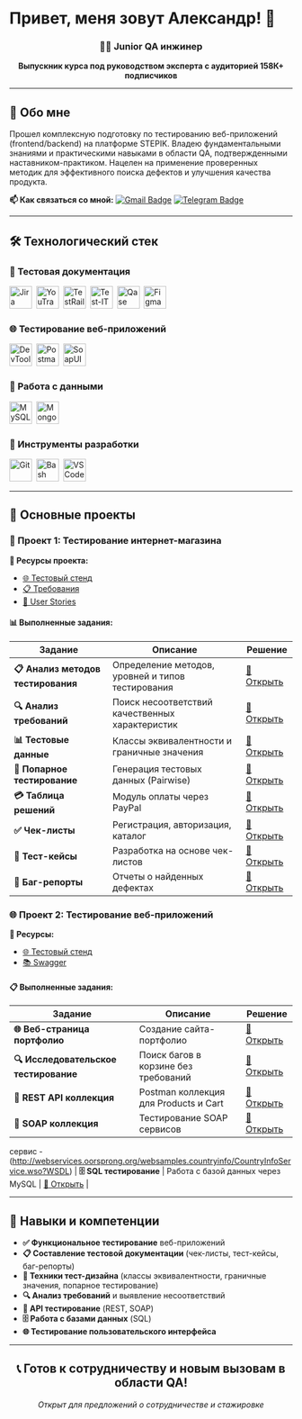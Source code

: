 # Привет, меня зовут Александр! 👋

<div align="center">

### 👨‍💻 Junior QA инжинер

**Выпускник курса под руководством эксперта с аудиторией 158К+ подписчиков**

</div>

---

## 🎯 Обо мне

Прошел комплексную подготовку по тестированию веб-приложений (frontend/backend) на платформе STEPIK. Владею фундаментальными знаниями и практическими навыками в области QA, подтвержденными наставником-практиком. Нацелен на применение проверенных методик для эффективного поиска дефектов и улучшения качества продукта.

**📫 Как связаться со мной:**
[![Gmail Badge](https://img.shields.io/badge/-alexander.tu.tu.tu@gmail.com-red?style=flat&logo=Gmail&logoColor=white)](mailto:qa.rusau@gmail.com)
[![Telegram Badge](https://img.shields.io/badge/-@Alexandrewv-blue?style=flat&logo=Telegram&logoColor=white)](https://t.me/Alexandrewv)

---

## 🛠 Технологический стек

### 📁 Тестовая документация
<div>
  <img src="https://cdn.jsdelivr.net/gh/devicons/devicon/icons/jira/jira-original.svg" title="Jira" alt="Jira" width="40" height="40"/>&nbsp;
  <img src="https://upload.wikimedia.org/wikipedia/commons/thumb/8/8d/YouTrack_Icon.svg/1024px-YouTrack_Icon.svg.png?20200803082248" title="YouTrack" alt="YouTrack" width="40" height="40"/>&nbsp;
  <img src="https://codahosted.io/packs/21236/unversioned/assets/LOGO/ba1091c59bab89cd2fd0f289622731fe16113d7b00905abe64759c313a4b73b76c1b0426076ed76cb74752234c734131df46992d5b8b48fc13e264240e4f7119f736cfeb64df36ded54b5cbf6198b9cadedf18dd0cac5c7dbcd16e6336c29363cd1292ba" title="TestRail" alt="TestRail" width="40" height="40"/>&nbsp;
  <img src="https://docs.testit.software/images/testit_logo_icon.png" title="Test-IT" alt="Test-IT" width="40" height="40"/>&nbsp;
  <img src="https://luna1.co/eb0187.png" title="Qase" alt="Qase" width="40" height="40"/>&nbsp;
  <img src="https://cdn.jsdelivr.net/gh/devicons/devicon/icons/figma/figma-original.svg" title="Figma" alt="Figma" width="40" height="40"/>&nbsp;
</div>

### 🌐 Тестирование веб-приложений
<div>
  <img src="https://d33wubrfki0l68.cloudfront.net/38b5c953a4667366685d55db55d057c86db1fc54/a0fdc/static/acae6b24d940347661ca901ea07f47c1/chrome-dev-logo-icon.png" title="Chrome DevTools" alt="DevTools" width="40" height="40"/>&nbsp;
  <img src="https://seeklogo.com/images/P/postman-logo-0087CA0D15-seeklogo.com.png" title="Postman" alt="Postman" width="40" height="40"/>&nbsp;
  <img src="https://static0.smartbear.co/smartbearbrand/media/images/home/soapui-icon.svg" title="SoapUI" alt="SoapUI" width="40" height="40"/>&nbsp;
</div>

### 💾 Работа с данными
<div>
  <img src="https://cdn.jsdelivr.net/gh/devicons/devicon/icons/mysql/mysql-original.svg" title="MySQL" alt="MySQL" width="40" height="40"/>&nbsp;
  <img src="https://cdn.jsdelivr.net/gh/devicons/devicon/icons/mongodb/mongodb-original.svg" title="MongoDB" alt="MongoDB" width="40" height="40"/>&nbsp;
</div>

### 🔧 Инструменты разработки
<div>
  <img src="https://cdn.jsdelivr.net/gh/devicons/devicon/icons/git/git-original.svg" title="Git" alt="Git" width="40" height="40"/>&nbsp;
  <img src="https://upload.wikimedia.org/wikipedia/commons/thumb/4/4b/Bash_Logo_Colored.svg/1024px-Bash_Logo_Colored.svg.png?20180723054350" title="Bash" alt="Bash" width="40" height="40"/>&nbsp;
  <img src="https://cdn.jsdelivr.net/gh/devicons/devicon/icons/vscode/vscode-original.svg" title="VS Code" alt="VS Code" width="40" height="40"/>&nbsp;
</div>

---

## 📂 Основные проекты

### 🛒 Проект 1: Тестирование интернет-магазина

**🔗 Ресурсы проекта:**
- [🌐 Тестовый стенд](https://intern.demoshopping.ru/)
- [📋 Требования](https://rusau.kaiten.ru/p/d/41216bb0-4764-4ee1-aa10-8ecb01ee9d06)
- [📖 User Stories](https://rusau.kaiten.ru/)

#### 📊 Выполненные задания:

| Задание | Описание | Решение |
|---------|----------|---------|
| **📋 Анализ методов тестирования** | Определение методов, уровней и типов тестирования | [🔗 Открыть](https://docs.google.com/spreadsheets/d/1g3Y7EsegNGoPmp6oTPTCGCZ-JR_760BvPAaLUg5wFWs/edit) |
| **🔍 Анализ требований** | Поиск несоответствий качественных характеристик | [🔗 Открыть](https://docs.google.com/spreadsheets/d/1S0DKFP0acND4mbgwhPpxPHfABvXEy-uA_2DUhRO32L4/edit) |
| **📊 Тестовые данные** | Классы эквивалентности и граничные значения | [🔗 Открыть](https://docs.google.com/spreadsheets/d/1R_6oob8QCgt5gPrp6MN9_6fbo94jbURJ9pS_TW7SJAg/edit) |
| **🎯 Попарное тестирование** | Генерация тестовых данных (Pairwise) | [🔗 Открыть](https://docs.google.com/spreadsheets/d/1GommSL8c9ez4fAID8U-X1s0V-UA-NywOECuMZZvToa4/edit) |
| **💳 Таблица решений** | Модуль оплаты через PayPal | [🔗 Открыть](https://docs.google.com/spreadsheets/d/1qpa9iJQKHOhTjWqt_779kWQNNo-KE4FyHun2n79qLv4/edit) |
| **✅ Чек-листы** | Регистрация, авторизация, каталог | [🔗 Открыть](https://docs.google.com/spreadsheets/d/1d0Hi4AbbxK38y6OfSzNJju7e5jqk9WvUIITDGprgmyc/edit) |
| **📝 Тест-кейсы** | Разработка на основе чек-листов | [🔗 Открыть](https://drive.google.com/file/d/1h0sErIYmPG2hBLJNE__2rIicptFrWm3T/view) |
| **🐛 Баг-репорты** | Отчеты о найденных дефектах | [🔗 Открыть](https://drive.google.com/drive/folders/18LKZwJEnYtcyAfXnHohmZerMvaInmnE-) |

### 🌐 Проект 2: Тестирование веб-приложений

**🔗 Ресурсы:**
- [🌐 Тестовый стенд](https://intern.demoshopping.ru/)
- [📚 Swagger](https://intern.demoshopping.ru/api-docs/)

#### 📋 Выполненные задания:

| Задание | Описание | Решение |
|---------|----------|---------|
| **🌐 Веб-страница портфолио** | Создание сайта-портфолио | [🔗 Открыть](https://drive.google.com/file/d/18Y8ZiY0Vac9hGUuNeNguklO_QqVUTjfp/view) |
| **🔍 Исследовательское тестирование** | Поиск багов в корзине без требований | [🔗 Открыть](https://drive.google.com/drive/folders/1Clxmfp0tHQeM_p2aE8UqQHcefTtJZMyT) |
| **🔄 REST API коллекция** | Postman коллекция для Products и Cart | [🔗 Открыть](https://www.postman.com/universal-capsule-3550342/workspace/s-workspace/collection/46600300-bf8f2411-e51b-416c-83cf-b4800fc7db0e) |
| **🔷 SOAP коллекция** | Тестирование SOAP сервисов | [🔗 Открыть](https://docs.google.com/spreadsheets/d/1GommSL8c9ez4fAID8U-X1s0V-UA-NywOECuMZZvToa4/edit) |
сервис - (http://webservices.oorsprong.org/websamples.countryinfo/CountryInfoService.wso?WSDL)
| **🗄️ SQL тестирование** | Работа с базой данных через MySQL | [🔗 Открыть](https://docs.google.com/spreadsheets/d/1GCyMGnsjZZrqgfET4iiHoz8YeNBEvBZ3WO59X18PKRw/edit) |


---

## 💼 Навыки и компетенции

- **✅ Функциональное тестирование** веб-приложений
- **📋 Составление тестовой документации** (чек-листы, тест-кейсы, баг-репорты)
- **🎨 Техники тест-дизайна** (классы эквивалентности, граничные значения, попарное тестирование)
- **🔍 Анализ требований** и выявление несоответствий
- **🤖 API тестирование** (REST, SOAP)
- **🗄️ Работа с базами данных** (SQL)
- **🌐 Тестирование пользовательского интерфейса**

---

<div align="center">

## 📞 Готов к сотрудничеству и новым вызовам в области QA!

*Открыт для предложений о сотрудничестве и стажировке*

</div>
